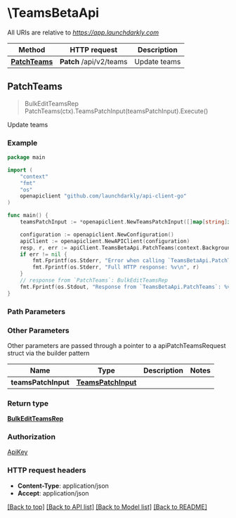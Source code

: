 # \TeamsBetaApi

All URIs are relative to *https://app.launchdarkly.com*

Method | HTTP request | Description
------------- | ------------- | -------------
[**PatchTeams**](TeamsBetaApi.md#PatchTeams) | **Patch** /api/v2/teams | Update teams



## PatchTeams

> BulkEditTeamsRep PatchTeams(ctx).TeamsPatchInput(teamsPatchInput).Execute()

Update teams



### Example

```go
package main

import (
	"context"
	"fmt"
	"os"
	openapiclient "github.com/launchdarkly/api-client-go"
)

func main() {
	teamsPatchInput := *openapiclient.NewTeamsPatchInput([]map[string]interface{}{map[string]interface{}{"key": interface{}(123)}}) // TeamsPatchInput | 

	configuration := openapiclient.NewConfiguration()
	apiClient := openapiclient.NewAPIClient(configuration)
	resp, r, err := apiClient.TeamsBetaApi.PatchTeams(context.Background()).TeamsPatchInput(teamsPatchInput).Execute()
	if err != nil {
		fmt.Fprintf(os.Stderr, "Error when calling `TeamsBetaApi.PatchTeams``: %v\n", err)
		fmt.Fprintf(os.Stderr, "Full HTTP response: %v\n", r)
	}
	// response from `PatchTeams`: BulkEditTeamsRep
	fmt.Fprintf(os.Stdout, "Response from `TeamsBetaApi.PatchTeams`: %v\n", resp)
}
```

### Path Parameters



### Other Parameters

Other parameters are passed through a pointer to a apiPatchTeamsRequest struct via the builder pattern


Name | Type | Description  | Notes
------------- | ------------- | ------------- | -------------
 **teamsPatchInput** | [**TeamsPatchInput**](TeamsPatchInput.md) |  | 

### Return type

[**BulkEditTeamsRep**](BulkEditTeamsRep.md)

### Authorization

[ApiKey](../README.md#ApiKey)

### HTTP request headers

- **Content-Type**: application/json
- **Accept**: application/json

[[Back to top]](#) [[Back to API list]](../README.md#documentation-for-api-endpoints)
[[Back to Model list]](../README.md#documentation-for-models)
[[Back to README]](../README.md)

